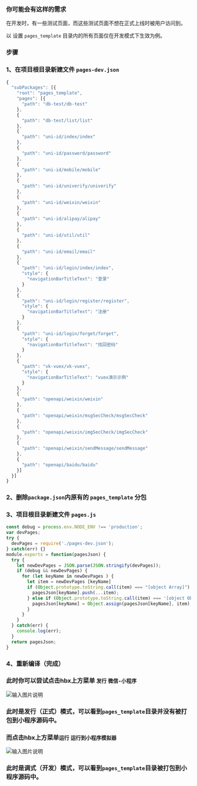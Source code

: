 ### 你可能会有这样的需求
在开发时，有一些测试页面，而这些测试页面不想在正式上线时被用户访问到。

以 设置 `pages_template` 目录内的所有页面仅在开发模式下生效为例。
### 步骤
### 1、在项目根目录新建文件 `pages-dev.json`
```js
{
  "subPackages": [{
    "root": "pages_template",
    "pages": [{
      "path": "db-test/db-test"
    },
    {
      "path": "db-test/list/list"
    },
    {
      "path": "uni-id/index/index"
    },
    {
      "path": "uni-id/password/password"
    },
    {
      "path": "uni-id/mobile/mobile"
    },
    {
      "path": "uni-id/univerify/univerify"
    },
    {
      "path": "uni-id/weixin/weixin"
    },
    {
      "path": "uni-id/alipay/alipay"
    },
    {
      "path": "uni-id/util/util"
    },
    {
      "path": "uni-id/email/email"
    },
    {
      "path": "uni-id/login/index/index",
      "style": {
        "navigationBarTitleText": "登录"
      }
    },
    {
      "path": "uni-id/login/register/register",
      "style": {
        "navigationBarTitleText": "注册"
      }
    },
    {
      "path": "uni-id/login/forget/forget",
      "style": {
        "navigationBarTitleText": "找回密码"
      }
    },
    {
      "path": "vk-vuex/vk-vuex",
      "style": {
        "navigationBarTitleText": "vuex演示示例"
      }
    },
    {
      "path": "openapi/weixin/weixin"
    },
    {
      "path": "openapi/weixin/msgSecCheck/msgSecCheck"
    },
    {
      "path": "openapi/weixin/imgSecCheck/imgSecCheck"
    },
    {
      "path": "openapi/weixin/sendMessage/sendMessage"
    },
    {
      "path": "openapi/baidu/baidu"
    }]
  }]
}
```

### 2、删除`package.json`内原有的 `pages_template` 分包
### 3、项目根目录新建文件 `pages.js`
```js
const debug = process.env.NODE_ENV !== 'production';
var devPages;
try {
  devPages = require('./pages-dev.json');
} catch(err) {}
module.exports = function(pagesJson) {
  try {
    let newDevPages = JSON.parse(JSON.stringify(devPages));
    if (debug && newDevPages) {
      for (let keyName in newDevPages ) {
        let item = newDevPages [keyName]
        if (Object.prototype.toString.call(item) === "[object Array]") {
          pagesJson[keyName].push(...item);
        } else if (Object.prototype.toString.call(item) === '[object Object]') {
          pagesJson[keyName] = Object.assign(pagesJson[keyName], item);
        }
      }
    }
  } catch(err) {
    console.log(err);
  }
  return pagesJson;
}
```
### 4、重新编译（完成）
### 此时你可以尝试点击hbx上方菜单 `发行` `微信-小程序`
![输入图片说明](https://images.gitee.com/uploads/images/2021/0421/135021_a89feaa3_541115.png "屏幕截图.png")
### 此时是发行（正式）模式，可以看到`pages_template`目录并没有被打包到小程序源码中。
### 而点击hbx上方菜单`运行` `运行到小程序模拟器`
![输入图片说明](https://images.gitee.com/uploads/images/2021/0421/135134_64e5dd47_541115.png "屏幕截图.png")
### 此时是调式（开发）模式，可以看到`pages_template`目录被打包到小程序源码中。